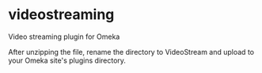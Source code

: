 videostreaming
==============

Video streaming plugin for Omeka

After unzipping the file, rename the directory to VideoStream and upload to your Omeka site's plugins directory.
